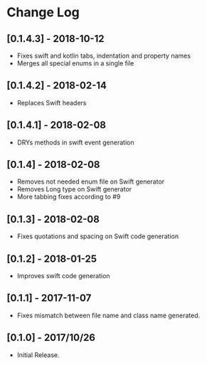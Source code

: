 # Change Log
## [0.1.4.3] - 2018-10-12
 - Fixes swift and kotlin tabs, indentation and property names
 - Merges all special enums in a single file

## [0.1.4.2] - 2018-02-14
 - Replaces Swift headers

## [0.1.4.1] - 2018-02-08
- DRYs methods in swift event generation

## [0.1.4] - 2018-02-08
- Removes not needed enum file on Swift generator
- Removes Long type on Swift generator
- More tabbing fixes according to #9

## [0.1.3] - 2018-02-08
- Fixes quotations and spacing on Swift code generation

## [0.1.2] - 2018-01-25
- Improves swift code generation

## [0.1.1] - 2017-11-07
- Fixes mismatch between file name and class name generated.

## [0.1.0] - 2017/10/26
- Initial Release.
